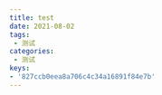 ```yaml
---
title: test
date: 2021-08-02
tags:
 - 测试
categories:
 - 测试
keys:
- '827ccb0eea8a706c4c34a16891f84e7b'
---
```

                                       
                                                 
                                                                                                           
                                     
                              